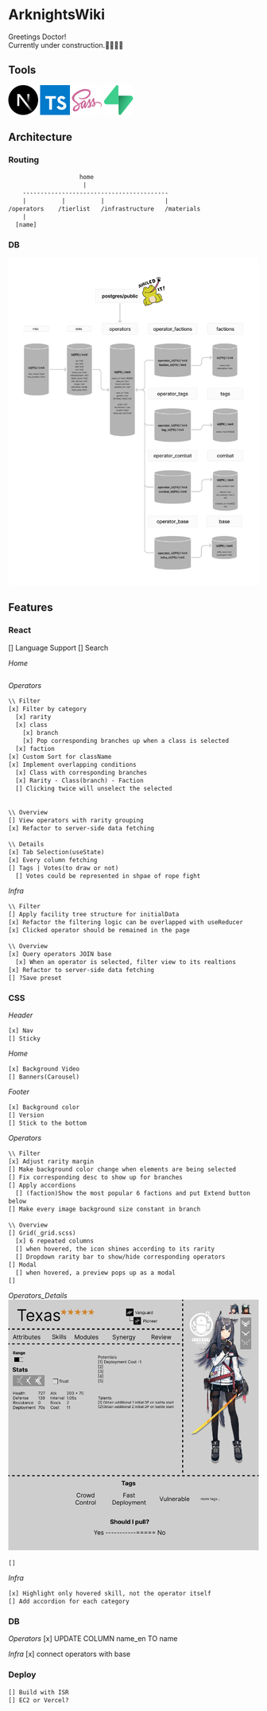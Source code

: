 # ArknightsWiki

Greetings Doctor!\
Currently under construction.👷‍♂️🔨🚧

## Tools

![Next.js](./public/docs/next-js.svg)
![Typescript](./public/docs/typescript.svg)
![Sass](./public/docs/sass.svg)
![Supabase](./public/docs/supabase.svg)

## Architecture

### Routing

```
                    home
                     |
    -----------------------------------------
    |          |          |                 |
/operators    /tierlist   /infrastructure   /materials
    |
  [name]
```

### DB

![db_flow](./public/docs/db_flow.png)

## Features

### React

[] Language Support
[] Search

_Home_

```

```

_Operators_

```
\\ Filter
[x] Filter by category
  [x] rarity
  [x] class
    [x] branch
    [x] Pop corresponding branches up when a class is selected
  [x] faction
[x] Custom Sort for className
[x] Implement overlapping conditions
  [x] Class with corresponding branches
  [x] Rarity - Class(branch) - Faction
  [] Clicking twice will unselect the selected


\\ Overview
[] View operators with rarity grouping
[x] Refactor to server-side data fetching

\\ Details
[x] Tab Selection(useState)
[x] Every column fetching
[] Tags | Votes(to draw or not)
  [] Votes could be represented in shpae of rope fight
```

_Infra_

```
\\ Filter
[] Apply facility tree structure for initialData
[x] Refactor the filtering logic can be overlapped with useReducer
[x] Clicked operator should be remained in the page

\\ Overview
[x] Query operators JOIN base
  [x] When an operator is selected, filter view to its realtions
[x] Refactor to server-side data fetching
[] ?Save preset
```

### CSS

_Header_

```
[x] Nav
[] Sticky
```

_Home_

```
[x] Background Video
[] Banners(Carousel)
```

_Footer_

```
[x] Background color
[] Version
[] Stick to the bottom
```

_Operators_

```
\\ Filter
[x] Adjust rarity margin
[] Make background color change when elements are being selected
[] Fix corresponding desc to show up for branches
[] Apply accordions
  [] (faction)Show the most popular 6 factions and put Extend button below
[] Make every image background size constant in branch

\\ Overview
[] Grid(_grid.scss)
  [x] 6 repeated columns
  [] when hovered, the icon shines according to its rarity
  [] Dropdown rarity bar to show/hide corresponding operators
[] Modal
  [] when hovered, a preview pops up as a modal
[]
```

_Operators_Details_
![details_layout](./public/docs/details_layout.png)

```
[]
```

_Infra_

```
[x] Highlight only hovered skill, not the operator itself
[] Add accordion for each category
```

### DB

_Operators_
[x] UPDATE COLUMN name_en TO name

_Infra_
[x] connect operators with base

### Deploy

```
[] Build with ISR
[] EC2 or Vercel?
```
